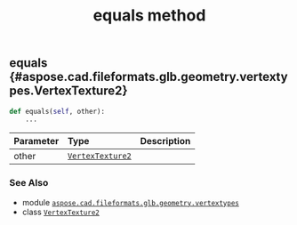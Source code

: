 ﻿---
title: equals method
second_title: Aspose.CAD for Python via .NET API References
description: 
type: docs
weight: 40
url: /python-net/aspose.cad.fileformats.glb.geometry.vertextypes/vertextexture2/equals/
is_root: false
---

## equals {#aspose.cad.fileformats.glb.geometry.vertextypes.VertexTexture2}





```python
def equals(self, other):
    ...
```


| Parameter | Type | Description |
| :- | :- | :- |
| other | [`VertexTexture2`](/cad/python-net/aspose.cad.fileformats.glb.geometry.vertextypes/vertextexture2) |  |



### See Also
* module [`aspose.cad.fileformats.glb.geometry.vertextypes`](../../)
* class [`VertexTexture2`](/cad/python-net/aspose.cad.fileformats.glb.geometry.vertextypes/vertextexture2)
